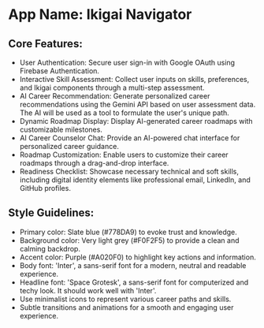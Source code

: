 # **App Name**: Ikigai Navigator

## Core Features:

- User Authentication: Secure user sign-in with Google OAuth using Firebase Authentication.
- Interactive Skill Assessment: Collect user inputs on skills, preferences, and Ikigai components through a multi-step assessment.
- AI Career Recommendation: Generate personalized career recommendations using the Gemini API based on user assessment data. The AI will be used as a tool to formulate the user's unique path.
- Dynamic Roadmap Display: Display AI-generated career roadmaps with customizable milestones.
- AI Career Counselor Chat: Provide an AI-powered chat interface for personalized career guidance.
- Roadmap Customization: Enable users to customize their career roadmaps through a drag-and-drop interface.
- Readiness Checklist: Showcase necessary technical and soft skills, including digital identity elements like professional email, LinkedIn, and GitHub profiles.

## Style Guidelines:

- Primary color: Slate blue (#778DA9) to evoke trust and knowledge.
- Background color: Very light grey (#F0F2F5) to provide a clean and calming backdrop.
- Accent color: Purple (#A020F0) to highlight key actions and information.
- Body font: 'Inter', a sans-serif font for a modern, neutral and readable experience.
- Headline font: 'Space Grotesk', a sans-serif font for computerized and techy look. It should work well with 'Inter'.
- Use minimalist icons to represent various career paths and skills.
- Subtle transitions and animations for a smooth and engaging user experience.